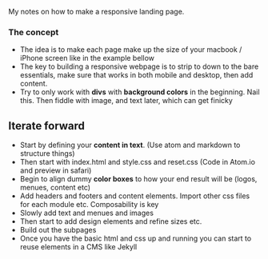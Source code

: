 My notes on how to make a responsive landing page. <!--more-->

### The concept
- The idea is to make each page make up the size of your macbook / iPhone screen like in the example bellow
- The key to building a responsive webpage is to strip to down to the bare essentials, make sure that works in both mobile and desktop, then add content.
- Try to only work with **divs** with **background colors** in the beginning. Nail this. Then fiddle with image, and text later, which can get finicky

## Iterate forward
- Start by defining your **content in text**. (Use atom and markdown to structure things)
- Then start with index.html and style.css and reset.css (Code in Atom.io and preview in safari)
- Begin to align dummy **color boxes** to how your end result will be (logos, menues, content etc)
- Add headers and footers and content elements. Import other css files for each module etc. Composability is key
- Slowly add text and menues and images
- Then start to add design elements and refine sizes etc.
- Build out the subpages
- Once you have the basic html and css up and running you can start to reuse elements in a CMS like Jekyll
